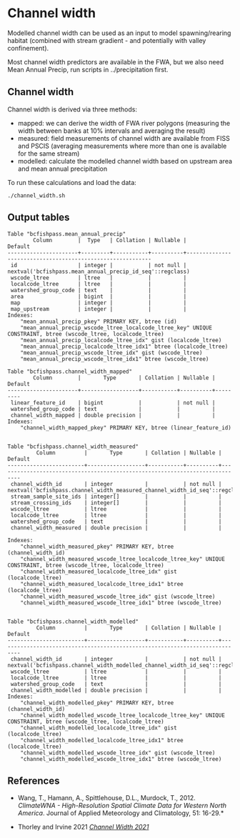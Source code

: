 # Channel width

Modelled channel width can be used as an input to model spawning/rearing habitat (combined with stream gradient - and potentially with valley confinement).

Most channel width predictors are available in the FWA, but we also need Mean Annual Precip, run scripts in ../precipitation first.


## Channel width

Channel width is derived via three methods:

- mapped: we can derive the width of FWA river polygons (measuring the width between banks at 10% intervals and averaging the result)
- measured: field measurements of channel width are available from FISS and PSCIS (averaging measurements where more than one is available for the same stream)
- modelled: calculate the modelled channel width based on upstream area and mean annual precipitation

To run these calculations and load the data:

    ./channel_width.sh


## Output tables

```
Table "bcfishpass.mean_annual_precip"
        Column        |  Type   | Collation | Nullable |                          Default
----------------------+---------+-----------+----------+-----------------------------------------------------------
 id                   | integer |           | not null | nextval('bcfishpass.mean_annual_precip_id_seq'::regclass)
 wscode_ltree         | ltree   |           |          |
 localcode_ltree      | ltree   |           |          |
 watershed_group_code | text    |           |          |
 area                 | bigint  |           |          |
 map                  | integer |           |          |
 map_upstream         | integer |           |          |
Indexes:
    "mean_annual_precip_pkey" PRIMARY KEY, btree (id)
    "mean_annual_precip_wscode_ltree_localcode_ltree_key" UNIQUE CONSTRAINT, btree (wscode_ltree, localcode_ltree)
    "mean_annual_precip_localcode_ltree_idx" gist (localcode_ltree)
    "mean_annual_precip_localcode_ltree_idx1" btree (localcode_ltree)
    "mean_annual_precip_wscode_ltree_idx" gist (wscode_ltree)
    "mean_annual_precip_wscode_ltree_idx1" btree (wscode_ltree)

Table "bcfishpass.channel_width_mapped"
        Column        |       Type       | Collation | Nullable | Default
----------------------+------------------+-----------+----------+---------
 linear_feature_id    | bigint           |           | not null |
 watershed_group_code | text             |           |          |
 channel_width_mapped | double precision |           |          |
Indexes:
    "channel_width_mapped_pkey" PRIMARY KEY, btree (linear_feature_id)


Table "bcfishpass.channel_width_measured"
         Column         |       Type       | Collation | Nullable |                                   Default
------------------------+------------------+-----------+----------+-----------------------------------------------------------------------------
 channel_width_id       | integer          |           | not null | nextval('bcfishpass.channel_width_measured_channel_width_id_seq'::regclass)
 stream_sample_site_ids | integer[]        |           |          |
 stream_crossing_ids    | integer[]        |           |          |
 wscode_ltree           | ltree            |           |          |
 localcode_ltree        | ltree            |           |          |
 watershed_group_code   | text             |           |          |
 channel_width_measured | double precision |           |          |

Indexes:
    "channel_width_measured_pkey" PRIMARY KEY, btree (channel_width_id)
    "channel_width_measured_wscode_ltree_localcode_ltree_key" UNIQUE CONSTRAINT, btree (wscode_ltree, localcode_ltree)
    "channel_width_measured_localcode_ltree_idx" gist (localcode_ltree)
    "channel_width_measured_localcode_ltree_idx1" btree (localcode_ltree)
    "channel_width_measured_wscode_ltree_idx" gist (wscode_ltree)
    "channel_width_measured_wscode_ltree_idx1" btree (wscode_ltree)


Table "bcfishpass.channel_width_modelled"
         Column         |       Type       | Collation | Nullable |                                   Default
------------------------+------------------+-----------+----------+-----------------------------------------------------------------------------
 channel_width_id       | integer          |           | not null | nextval('bcfishpass.channel_width_modelled_channel_width_id_seq'::regclass)
 wscode_ltree           | ltree            |           |          |
 localcode_ltree        | ltree            |           |          |
 watershed_group_code   | text             |           |          |
 channel_width_modelled | double precision |           |          |
Indexes:
    "channel_width_modelled_pkey" PRIMARY KEY, btree (channel_width_id)
    "channel_width_modelled_wscode_ltree_localcode_ltree_key" UNIQUE CONSTRAINT, btree (wscode_ltree, localcode_ltree)
    "channel_width_modelled_localcode_ltree_idx" gist (localcode_ltree)
    "channel_width_modelled_localcode_ltree_idx1" btree (localcode_ltree)
    "channel_width_modelled_wscode_ltree_idx" gist (wscode_ltree)
    "channel_width_modelled_wscode_ltree_idx1" btree (wscode_ltree)
```


## References

- Wang, T., Hamann, A., Spittlehouse, D.L., Murdock, T., 2012. *ClimateWNA - High-Resolution Spatial Climate Data for Western North America*. Journal of Applied Meteorology and Climatology, 51: 16-29.*

- Thorley and Irvine 2021 [*Channel Width 2021*](https://github.com/NewGraphEnvironment/fish_passage_bulkley_2020_reporting/blob/master/docs/channel-width-21.pdf)